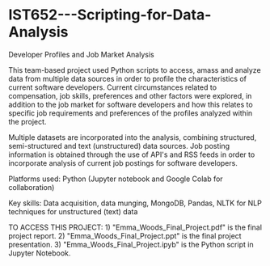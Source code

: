# IST652---Scripting-for-Data-Analysis
Developer Profiles and Job Market Analysis

This team-based project used Python scripts to access, amass and analyze data from multiple data sources in order to profile the characteristics of current software developers. Current circumstances related to compensation, job skills, preferences and other factors were explored, in addition to the job market for software developers and how this relates to specific job requirements and preferences of the profiles analyzed within the project.

Multiple datasets are incorporated into the analysis, combining structured, semi-structured and text (unstructured) data sources. Job posting information is 
obtained through the use of API's and RSS feeds in order to incorporate analysis of current job postings for software developers. 

Platforms used: Python (Jupyter notebook and Google Colab for collaboration)

Key skills: Data acquisition, data munging, MongoDB, Pandas, NLTK for NLP techniques for unstructured (text) data

TO ACCESS THIS PROJECT: 1) "Emma_Woods_Final_Project.pdf" is the final project report. 2) "Emma_Woods_Final_Project.ppt" is the final project presentation. 3) "Emma_Woods_Final_Project.ipyb" is the Python script in Jupyter Notebook.
